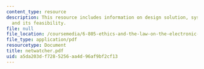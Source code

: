 ```yaml
---
content_type: resource
description: This resource includes information on design solution, system evaluation,
  and its feasibility.
file: null
file_location: /coursemedia/6-805-ethics-and-the-law-on-the-electronic-frontier-fall-2005/a5da203df7285256aa4d96af9bf2cf13_netwatcher.pdf
file_type: application/pdf
resourcetype: Document
title: netwatcher.pdf
uid: a5da203d-f728-5256-aa4d-96af9bf2cf13
---
```

